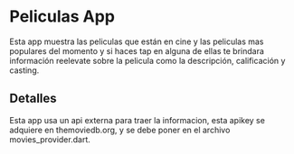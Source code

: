 # Peliculas App

Esta app muestra las peliculas que están en cine y las peliculas mas populares del momento y si haces tap en alguna de ellas te brindara información reelevate sobre la pelicula como la descripción, calificación y casting.

## Detalles

Esta app usa un api externa para traer la informacion, esta apikey se adquiere en themoviedb.org, y se debe poner en el archivo movies_provider.dart.
